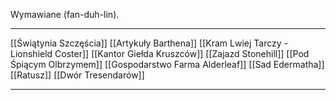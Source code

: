 Wymawiane (fan-duh-lin).

---------------

[[Świątynia Szczęścia]]
[[Artykuły Barthena]]
[[Kram Lwiej Tarczy - Lionshield Coster]]
[[Kantor Giełda Kruszców]]
[[Zajazd Stonehill]]
[[Pod Śpiącym Olbrzymem]]
[[Gospodarstwo Farma Alderleaf]]
[[Sad Edermatha]]
[[Ratusz]]
[[Dwór Tresendarów]]

--------------

